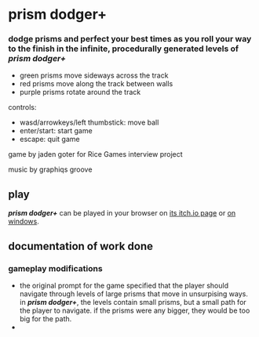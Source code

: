 # prism dodger+
### dodge prisms and perfect your best times as you roll your way to the finish in the infinite, procedurally generated levels of ***prism dodger+***

- green prisms move sideways across the track
- red prisms move along the track between walls
- purple prisms rotate around the track

controls:
- wasd/arrowkeys/left thumbstick: move ball
- enter/start: start game
- escape: quit game

game by jaden goter for Rice Games interview project

music by graphiqs groove

## play
***prism dodger+*** can be played in your browser on [its itch.io page](https://picross.itch.io/prism-dodger-plus) or [on windows](Builds/Win/prism%20dodger%2B.zip).

## documentation of work done
### gameplay modifications
- the original prompt for the game specified that the player should navigate through levels of large prisms that move in unsurpising ways. in ***prism dodger+***, the levels contain small prisms, but a small path for the player to navigate. if the prisms were any bigger, they would be too big for the path.
- 
